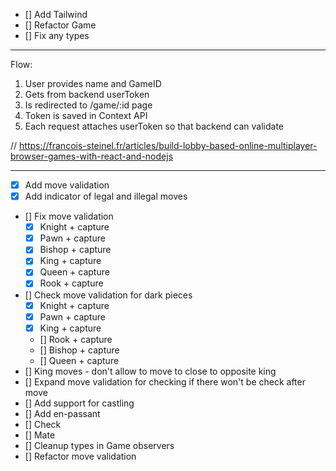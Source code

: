 - [] Add Tailwind
- [] Refactor Game
- [] Fix any types

---
Flow:

1. User provides name and GameID
2. Gets from backend userToken
3. Is redirected to /game/:id page
4. Token is saved in Context API
5. Each request attaches userToken so that backend can validate

// https://francois-steinel.fr/articles/build-lobby-based-online-multiplayer-browser-games-with-react-and-nodejs

---

- [x] Add move validation
- [x] Add indicator of legal and illegal moves
- [] Fix move validation
  - [x] Knight + capture
  - [x] Pawn + capture
  - [x] Bishop + capture
  - [x] King + capture
  - [x] Queen + capture
  - [x] Rook + capture
- [] Check move validation for dark pieces
  - [x] Knight + capture
  - [x] Pawn + capture
  - [x] King + capture
  - [] Rook + capture
  - [] Bishop + capture
  - [] Queen + capture
- [] King moves - don't allow to move to close to opposite king
- [] Expand move validation for checking if there won't be check after move
- [] Add support for castling
- [] Add en-passant
- [] Check 
- [] Mate
- [] Cleanup types in Game observers
- [] Refactor move validation
